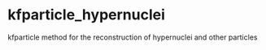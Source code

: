 # kfparticle_hypernuclei
kfparticle method for the reconstruction of hypernuclei and other particles
